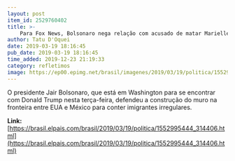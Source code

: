 ```yaml
---
layout: post
item_id: 2529760402
title: >-
    Para Fox News, Bolsonaro nega relação com acusado de matar Marielle e defende muro de Trump
author: Tatu D'Oquei
date: 2019-03-19 18:16:45
pub_date: 2019-03-19 18:16:45
time_added: 2019-12-23 21:19:33
category: refletimos
image: https://ep00.epimg.net/brasil/imagenes/2019/03/19/politica/1552995444_314406_1552996001_rrss_normal.jpg
---
```


O presidente Jair Bolsonaro, que está em Washington para se encontrar com Donald Trump nesta terça-feira, defendeu a construção do muro na fronteira entre EUA e México para conter imigrantes irregulares.

**Link:** [https://brasil.elpais.com/brasil/2019/03/19/politica/1552995444_314406.html](https://brasil.elpais.com/brasil/2019/03/19/politica/1552995444_314406.html)

